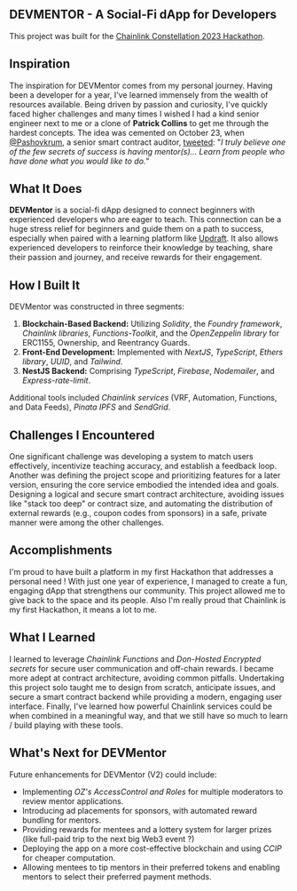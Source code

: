 ## DEVMENTOR - A Social-Fi dApp for Developers

This project was built for the [Chainlink Constellation 2023 Hackathon](https://devpost.com/software/devmentor).

## Inspiration

The inspiration for DEVMentor comes from my personal journey. Having been a developer for a year, I've learned immensely from the wealth of resources available. Being driven by passion and curiosity, I've quickly faced higher challenges and many times I wished I had a kind senior engineer next to me or a clone of **Patrick Collins** to get me through the hardest concepts. The idea was cemented on October 23, when [@Pashovkrum](http://twitter.com/Pashovkrum), a senior smart contract auditor, [tweeted](https://x.com/pashovkrum/status/1716405963807240421?s=20): "*I truly believe one of the few secrets of success is having mentor(s)... Learn from people who have done what you would like to do.*"

## What It Does

**DEVMentor** is a social-fi dApp designed to connect beginners with experienced developers who are eager to teach. This connection can be a huge stress relief for beginners and guide them on a path to success, especially when paired with a learning platform like [Updraft](https://updraft.cyfrin.io/). It also allows experienced developers to reinforce their knowledge by teaching, share their passion and journey, and receive rewards for their engagement.

## How I Built It

DEVMentor was constructed in three segments:

1. **Blockchain-Based Backend:** Utilizing *Solidity*, the *Foundry framework*, *Chainlink libraries*, *Functions-Toolkit*, and the *OpenZeppelin library* for ERC1155, Ownership, and Reentrancy Guards.
2. **Front-End Development:** Implemented with *NextJS*, *TypeScript*, *Ethers library*, *UUID*, and *Tailwind*.
3. **NestJS Backend:** Comprising *TypeScript*, *Firebase*, *Nodemailer*, and *Express-rate-limit*.

Additional tools included *Chainlink services* (VRF, Automation, Functions, and Data Feeds), *Pinata IPFS* and *SendGrid*.

## Challenges I Encountered

One significant challenge was developing a system to match users effectively, incentivize teaching accuracy, and establish a feedback loop. Another was defining the project scope and prioritizing features for a later version, ensuring the core service embodied the intended idea and goals. Designing a logical and secure smart contract architecture, avoiding issues like "stack too deep" or contract size, and automating the distribution of external rewards (e.g., coupon codes from sponsors) in a safe, private manner were among the other challenges.

## Accomplishments

I'm proud to have built a platform in my first Hackathon that addresses a personal need ! With just one year of experience, I managed to create a fun, engaging dApp that strengthens our community. This project allowed me to give back to the space and its people. Also I'm really proud that Chainlink is my first Hackathon, it means a lot to me.

## What I Learned

I learned to leverage *Chainlink Functions* and *Don-Hosted Encrypted secrets* for secure user communication and off-chain rewards. I became more adept at contract architecture, avoiding common pitfalls. Undertaking this project solo taught me to design from scratch, anticipate issues, and secure a smart contract backend while providing a modern, engaging user interface. Finally, I've learned how powerful Chainlink services could be when combined in a meaningful way, and that we still have so much to learn / build playing with these tools.

## What's Next for DEVMentor

Future enhancements for DEVMentor (V2) could include:

- Implementing *OZ's AccessControl and Roles* for multiple moderators to review mentor applications.
- Introducing ad placements for sponsors, with automated reward bundling for mentors.
- Providing rewards for mentees and a lottery system for larger prizes (like full-paid trip to the next big Web3 event ?)
- Deploying the app on a more cost-effective blockchain and using *CCIP* for cheaper computation.
- Allowing mentees to tip mentors in their preferred tokens and enabling mentors to select their preferred payment methods. 

